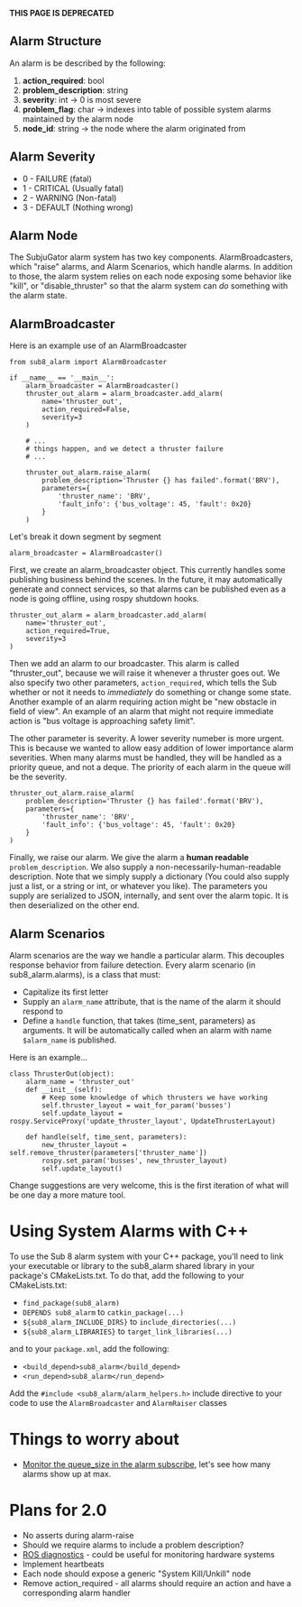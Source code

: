 **THIS PAGE IS DEPRECATED**

## Alarm Structure

An alarm is be described by the following:

1. **action_required**: bool
1. **problem_description**: string
1. **severity**: int -> 0 is most severe
1. **problem_flag**: char -> indexes into table of possible system alarms maintained by the alarm node
1. **node_id**: string -> the node where the alarm originated from

## Alarm Severity

* 0 - FAILURE (fatal)
* 1 - CRITICAL (Usually fatal)
* 2 - WARNING (Non-fatal)
* 3 - DEFAULT (Nothing wrong)

## Alarm Node

The SubjuGator alarm system has two key components. AlarmBroadcasters, which "raise" alarms, and Alarm Scenarios, which handle alarms. In addition to those, the alarm system relies on each node exposing some behavior like "kill", or "disable_thruster" so that the alarm system can *do* something with the alarm state.

## AlarmBroadcaster

Here is an example use of an AlarmBroadcaster

    from sub8_alarm import AlarmBroadcaster

    if __name__ == '__main__':
        alarm_broadcaster = AlarmBroadcaster()
        thruster_out_alarm = alarm_broadcaster.add_alarm(
            name='thruster_out',
            action_required=False,
            severity=3
        )

        # ...
        # things happen, and we detect a thruster failure
        # ...

        thruster_out_alarm.raise_alarm(
            problem_description='Thruster {} has failed'.format('BRV'),
            parameters={
                'thruster_name': 'BRV',
                'fault_info': {'bus_voltage': 45, 'fault': 0x20}
            }
        )

Let's break it down segment by segment


    alarm_broadcaster = AlarmBroadcaster()


First, we create an alarm_broadcaster object. This currently handles some publishing business behind the scenes. In the future, it may automatically generate and connect services, so that alarms can be published even as a node is going offline, using rospy shutdown hooks.


    thruster_out_alarm = alarm_broadcaster.add_alarm(
        name='thruster_out',
        action_required=True,
        severity=3
    )


Then we add an alarm to our broadcaster. This alarm is called "thruster_out", because we will raise it whenever a thruster goes out. We also specify two other parameters, `action_required`, which tells the Sub whether or not it needs to *immediately* do something or change some state. Another example of an alarm requiring action might be "new obstacle in field of view". An example of an alarm that might not require immediate action is "bus voltage is approaching safety limit".

The other parameter is severity. A lower severity numeber is more urgent. This is because we wanted to allow easy addition of lower importance alarm severities. When many alarms must be handled, they will be handled as a priority queue, and not a deque. The priority of each alarm in the queue will be the severity.


    thruster_out_alarm.raise_alarm(
        problem_description='Thruster {} has failed'.format('BRV'),
        parameters={
            'thruster_name': 'BRV',
            'fault_info': {'bus_voltage': 45, 'fault': 0x20}
        }
    )


Finally, we raise our alarm. We give the alarm a **human readable** `problem_description`. We also supply a non-necessarily-human-readable description. Note that we simply supply a dictionary (You could also supply just a list, or a string or int, or whatever you like). The parameters you supply are serialized to JSON, internally, and sent over the alarm topic. It is then deserialized on the other end.


## Alarm Scenarios

Alarm scenarios are the way we handle a particular alarm. This decouples response behavior from failure detection. Every alarm scenario (in sub8_alarm.alarms), is a class that must:

* Capitalize its first letter
* Supply an `alarm_name` attribute, that is the name of the alarm it should respond to
* Define a `handle` function, that takes (time_sent, parameters) as arguments. It will be automatically called when an alarm with name `$alarm_name` is published.

Here is an example...

    class ThrusterOut(object):
        alarm_name = 'thruster_out'
        def __init__(self):
            # Keep some knowledge of which thrusters we have working
            self.thruster_layout = wait_for_param('busses')
            self.update_layout = rospy.ServiceProxy('update_thruster_layout', UpdateThrusterLayout)

        def handle(self, time_sent, parameters):
            new_thruster_layout = self.remove_thruster(parameters['thruster_name'])
            rospy.set_param('busses', new_thruster_layout)
            self.update_layout()


Change suggestions are very welcome, this is the first iteration of what will be one day a more mature tool.

# Using System Alarms with C++

To use the Sub 8 alarm system with your C++ package, you'll need to link your executable or library to the sub8_alarm shared library in your package's CMakeLists.txt. To do that, add the following to your CMakeLists.txt: 
* `find_package(sub8_alarm)`
* `DEPENDS sub8_alarm` to `catkin_package(...)`
* `${sub8_alarm_INCLUDE_DIRS}` to `include_directories(...)`
* `${sub8_alarm_LIBRARIES}` to `target_link_libraries(...)`

and to your `package.xml`, add the following: 
* `<build_depend>sub8_alarm</build_depend>`
* `<run_depend>sub8_alarm</run_depend>`

Add the `#include <sub8_alarm/alarm_helpers.h>` include directive to your code to use the `AlarmBroadcaster` and `AlarmRaiser` classes

# Things to worry about

- [Monitor the queue_size in the alarm subscribe](https://github.com/uf-mil/SubjuGator/pull/23#discussion_r42393150), let's see how many alarms show up at max.


# Plans for 2.0

* No asserts during alarm-raise
* Should we require alarms to include a problem description?
* [ROS diagnostics](http://wiki.ros.org/diagnostics?distro=jade) - could be useful for monitoring hardware systems
* Implement heartbeats
* Each node should expose a generic "System Kill/Unkill" node
* Remove action_required - all alarms should require an action and have a corresponding alarm handler
